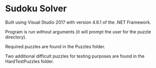 # Sudoku Solver

Built using Visual Studio 2017 with version 4.6.1 of the .NET Framework.

Program is run without arguments (it will prompt the user for the puzzle directory).

Required puzzles are found in the Puzzles folder.

Two additional difficult puzzles for testing purposes are found in the HardTestPuzzles folder.

